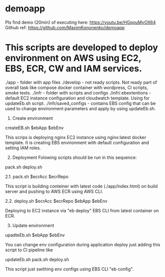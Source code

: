# demoapp

Pls find demo (20min) of executing here: https://youtu.be/HGqouMyOX64
Github ref: https://github.com/MaximKononenko/demoapp

# This scripts are developed to deploy environment on AWS using EC2, EBS, ECR, CW and IAM services.
 
 ./app - folder with app files
 ./develop - not ready scripts. Not ready part of overall task like compose docker container with wordpress, CI scripts, smoke tests. 
 ./infr - folder with scripts and configs
 ./infr/.ebextentions - default EC2 instance configuration and  cloudwatch template. Using for updateEb.sh script.
 ./infr/saved_configs - contains EBS config that can be used to change environment parameters and apply by using updateEb.sh.


1. Create environment

createEB.sh $ebApp $ebEnv

This scrips is deploying nginx EC2 instance using nginx:latest docker template. It is creating EBS environment with default configuration and setting IAM roles.

2. Deployment
Folowing scripts should be run in this sequence:

pack.sh <params>
deploy.sh <params>

2.1. pack.sh $ecrAcc $ecrRepo

This script is building conteiner with latest code (./app/index.html) on build server and pushing to AWS ECR using AWS CLI.

2.2. deploy.sh $ecrAcc $ecrRepo $ebApp $ebEnv

Deploying to EC2 instance via "eb deploy" EBS CLI from latest container on ECR.

3. Update environment

upadteEb.sh $ebApp $ebEnv

You can change env configuration during application deploy just adding this script to CI pipeline like

updateEb.sh <params>
pack.sh <params>
deploy.sh <params>

This script just swithing env configs using EBS CLI "eb config".

